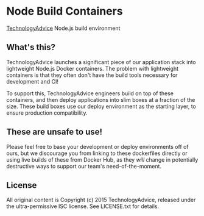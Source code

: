 # Node Build Containers  
[TechnologyAdvice](http://www.technologyadvice.com) Node.js build environment

## What's this?
TechnologyAdvice launches a significant piece of our application stack into
lightweight Node.js Docker containers. The problem with lightweight containers
is that they often don't have the build tools necessary for development and
CI!

To support this, TechnologyAdvice engineers build on top of these containers,
and then deploy applications into slim boxes at a fraction of the size. These
build boxes use our deploy environment as the starting layer, to ensure
production compatibility.

## These are unsafe to use!
Please feel free to base your development or deploy environments off of ours,
but we discourage you from linking to these dockerfiles directly or using live
builds of these from Docker Hub, as they _will_ change in potentially
destructive ways to support our team's need-of-the-moment.

## License
All original content is Copyright (c) 2015 TechnologyAdvice, released under
the ultra-permissive ISC license. See LICENSE.txt for details.

